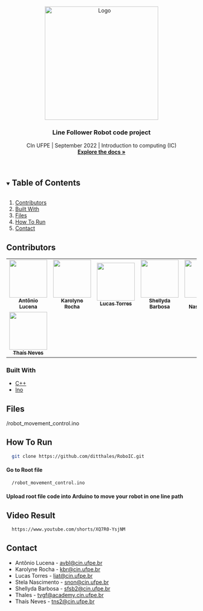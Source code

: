<!-- PROJECT LOGO -->
<br />
<p align="center">
  <a href="https://img.freepik.com/fotos-premium/os-semicondutores-e-transistores-usados-na-placa-de-circuito-conceito-da-industria-de-computadores_63762-7252.jpg">
    <img src="http://storage.ning.com/topology/rest/1.0/file/get/1979594059?profile=RESIZE_1024x1024" alt="Logo" height="300">
  </a>

  <h3 align="center">Line Follower Robot code project</h3>

  <p align="center">
    CIn UFPE | September 2022 | Introduction to computing (IC)
    <br />
    <a href="https://github.com/ditthales/RoboIC"><strong>Explore the docs »</strong></a>
    <br />
    <br />
  </p>
</p>

<!-- TABLE OF CONTENTS -->
<details open="open">
  <summary><h2 style="display: inline-block">Table of Contents</h2></summary>
  <ol>
    <li><a href="#contributors">Contributors</a></li>
    <li><a href="#built-with">Built With</a></li>
        <li><a href="#files">Files</a></li>
        <li><a href="#how-to-run">How To Run</a></li>
    <li><a href="#contact">Contact</a></li>
  </ol>
</details>

## Contributors

<table>
  <tr>
  
 <td align="center"><a href="https://github.com/lucena564"><img src="https://avatars.githubusercontent.com/u/85140867?v=4" width="100px;" alt=""/><br /><sub><b>Antônio Lucena</b></sub></a><br/></td>
 
 <td align="center"><a href="https://github.com/karolrocha"><img src="https://avatars.githubusercontent.com/u/64050363?v=4" width="100px;" alt=""/><br /><sub><b>Karolyne Rocha</b></sub></a><br/></td>
 
<td align="center"><a href="https://github.com/LucasTorres96"><img src="https://avatars.githubusercontent.com/u/84953349?v=4" width="100px;" alt=""/><br /><sub><b>Lucas Torres</b></sub></a><br/></td>

<td align="center"><a href="https://github.com/Shellyda"><img src="https://avatars.githubusercontent.com/u/69990297?v=4" width="100px;" alt=""/><br /><sub><b>Shellyda Barbosa</b></sub></a><br/></td>
    
<td align="center"><a href="https://github.com/stelanascimento"><img src="https://avatars.githubusercontent.com/u/53984571?v=4" width="100px;" alt=""/><br /><sub><b>Stela Nascimento</b></sub></a><br/></td>

<td align="center"><a href="https://github.com/ditthales"><img src="https://avatars.githubusercontent.com/u/88944010?v=4" width="100px;" alt=""/><br /><sub><b>Thales</b></sub></a><br/></td>
</tr>

<td align="center"><a href="https://github.com/thaisnevest"><img src="https://avatars.githubusercontent.com/u/56198772?v=4" width="100px;" alt=""/><br /><sub><b>Thaís Neves</b></sub></a><br/></td>
</tr>
 </table>

### Built With

* [ C++ ](https://devdocs.io/cpp/)
* [ Ino ](http://inotool.org/)

## Files

/robot_movement_control.ino

## How To Run 

```sh
  git clone https://github.com/ditthales/RoboIC.git
```

#### Go to Root file
```sh
  /robot_movement_control.ino
```

#### Upload root file code into Arduino to move your robot in one line path

## Video Result

```sh
  https://www.youtube.com/shorts/XQ7R0-YsjNM
```

## Contact
- Antônio Lucena - avbl@cin.ufpe.br
- Karolyne Rocha - kbr@cin.ufpe.br
- Lucas Torres - ljat@cin.ufpe.br
- Stela Nascimento - snon@cin.ufpe.br
- Shellyda Barbosa - sfsb2@cin.ufpe.br
- Thales - tvgf@academy.cin.ufpe.br
- Thaís Neves - tns2@cin.ufpe.br

<!-- MARKDOWN LINKS & IMAGES -->
<!-- https://www.markdownguide.org/basic-syntax/#reference-style-links -->
[contributors-shield]: https://img.shields.io/github/contributors/github_username/repo.svg?style=for-the-badge
[contributors-url]: https://github.com/github_username/repo/graphs/contributors
[forks-shield]: https://img.shields.io/github/forks/github_username/repo.svg?style=for-the-badge
[forks-url]: https://github.com/github_username/repo/network/members
[stars-shield]: https://img.shields.io/github/stars/github_username/repo.svg?style=for-the-badge
[stars-url]: https://github.com/github_username/repo/stargazers
[issues-shield]: https://img.shields.io/github/issues/github_username/repo.svg?style=for-the-badge
[issues-url]: https://github.com/github_username/repo/issues
[license-shield]: https://img.shields.io/github/license/github_username/repo.svg?style=for-the-badge
[license-url]: https://github.com/github_username/repo/blob/master/LICENSE.txt
[linkedin-shield]: https://img.shields.io/badge/-LinkedIn-black.svg?style=for-the-badge&logo=linkedin&colorB=555
[linkedin-url]: https://linkedin.com/in/github_username
